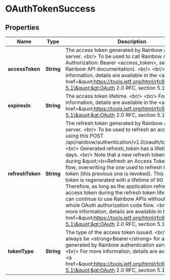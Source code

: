 
# OAuthTokenSuccess

## Properties
Name | Type | Description | Notes
------------ | ------------- | ------------- | -------------
**accessToken** | **String** | The access token generated by Rainbow authentication server. &lt;br/&gt; To be used to call Rainbow APIs (header Authorization: Bearer &lt;access_token&gt;, see related Rainbow API documentation). &lt;br/&gt; &lt;br/&gt; For more information, details are available in the &lt;a href&#x3D;\&quot;https://tools.ietf.org/html/rfc6749#section-5.1\&quot;&gt;OAuth 2.0 RFC, section 5.1&lt;/a&gt;. | 
**expiresIn** | **String** | The access token lifetime. &lt;br/&gt; &lt;br/&gt; For more information, details are available in the &lt;a href&#x3D;\&quot;https://tools.ietf.org/html/rfc6749#section-5.1\&quot;&gt;OAuth 2.0 RFC, section 5.1&lt;/a&gt;. | 
**refreshToken** | **String** | The refresh token generated by Rainbow authentication server. &lt;br/&gt; To be used to refresh an access token using this POST /api/rainbow/authentication/v1.0/oauth/token endpoint. &lt;br/&gt; Generated refresh_token has a lifetime of 90 days. &lt;br/&gt; Note that a new refresh token is generated during \&quot;&lt;b&gt;Refresh an Access Token&lt;/b&gt;\&quot; flow, overwriting the one used to refresh the access token       (this previous one is revoked). This new refresh token is regenerated with a lifetime of 90 days.       Therefore, as long as the application refreshes its access token during the refresh token lifetime period,       it can continue to use Rainbow APIs without redoing the whole OAuth authorization code flow. &lt;br/&gt; &lt;br/&gt; For more information, details are available in the &lt;a href&#x3D;\&quot;https://tools.ietf.org/html/rfc6749#section-5.1\&quot;&gt;OAuth 2.0 RFC, section 5.1&lt;/a&gt;. | 
**tokenType** | **String** | The type of the access token issued. &lt;br/&gt; Should always be &lt;strong&gt;Bearer&lt;/strong&gt; for access tokens generated by Rainbow authentication server. &lt;br/&gt; &lt;br/&gt; For more information, details are available in the &lt;a href&#x3D;\&quot;https://tools.ietf.org/html/rfc6749#section-5.1\&quot;&gt;OAuth 2.0 RFC, section 5.1&lt;/a&gt;. | 



